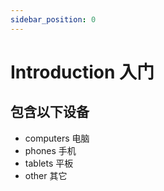 ```yaml
---
sidebar_position: 0
---
```


# Introduction 入门

## 包含以下设备

- computers 电脑
- phones 手机
- tablets 平板
- other 其它
